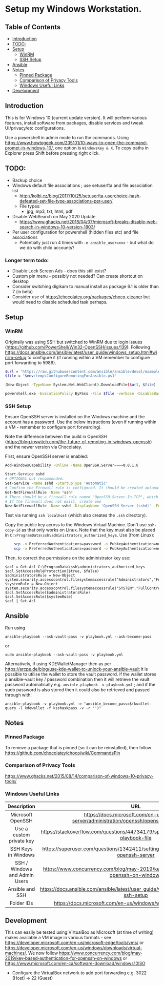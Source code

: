 
# Setup my Windows Workstation.

## Table of Contents

<!-- TocDown Begin -->
  * [Introduction](#introduction)
  * [TODO:](#todo)
  * [Setup](#setup)
    * [WinRM](#winrm)
    * [SSH Setup](#ssh-setup)
  * [Ansible](#ansible)
  * [Notes](#notes)
    * [Pinned Package](#pinned-package)
    * [Comparison of Privacy Tools](#comparison-of-privacy-tools)
    * [Windows Useful Links](#windows-useful-links)
  * [Development](#development)
<!-- TocDown End -->


## Introduction

This is for Windows 10 (current update version). It will perform various features, install software from packages, disable services and tweak UI/privacy/etc configurations.

Use a powershell in admin mode to run the commands. Using https://www.howtogeek.com/235101/10-ways-to-open-the-command-prompt-in-windows-10/, one option is `WindowsKey & X`. To copy paths in Explorer press Shift before pressing right click.

## TODO:

 * Backup choice
 * Windows default file associations ; use setuserfta and file association list
     * http://kolbi.cz/blog/2017/10/25/setuserfta-userchoice-hash-defeated-set-file-type-associations-per-user/
     * File types:
         * jpg, mp3, txt, html, pdf
 * Disable WebSearch on May 2020 Update
     * https://www.ghacks.net/2018/04/07/microsoft-breaks-disable-web-search-in-windows-10-version-1803/
 * Per user configuration for powershell (hidden files etc) and file associations
     * Potentially just run 4 times with `-e ansible_user=xxx` - but what do we do with child accounts?

### Longer term todo:

 * Disable Lock Screen Ads - does this still exist?
 * Custom pin menu - possibly not needed? Can create shortcut on desktop
 * Consider switching digikam to manual install as package 6.1 is older than 7 (in beta)
 * Consider use of https://chocolatey.org/packages/choco-cleaner but would need to disable scheduled task perhaps.

## Setup

### WinRM

Originally was using SSH but switched to WinRM due to login issues (https://github.com/PowerShell/Win32-OpenSSH/issues/139). Following https://docs.ansible.com/ansible/latest/user_guide/windows_setup.html#winrm-setup to configure it (if running within a VM remember to configure port forwarding to 5986).

``` sh
$url = "https://raw.githubusercontent.com/ansible/ansible/devel/examples/scripts/ConfigureRemotingForAnsible.ps1"
$file = "$env:temp\ConfigureRemotingForAnsible.ps1"

(New-Object -TypeName System.Net.WebClient).DownloadFile($url, $file)

powershell.exe -ExecutionPolicy ByPass -File $file -verbose -DisableBasicAuth -GlobalHttpFirewallAccess false
```

### SSH Setup

Ensure OpenSSH server is installed on the Windows machine and the account has a password. Use the below instructions (even if running within a VM - remember to configure port forwarding).

Note the difference between the build in OpenSSH (https://blog.ipswitch.com/the-future-of-remoting-in-windows-openssh) and the newer version via Chocolatey.

First, ensure OpenSSH server is enabled:

``` sh
Add-WindowsCapability -Online -Name OpenSSH.Server~~~~0.0.1.0

Start-Service sshd
# OPTIONAL but recommended:
Set-Service -Name sshd -StartupType 'Automatic'
# Confirm the Firewall rule is configured. It should be created automatically by setup.
Get-NetFirewallRule -Name *ssh*
# There should be a firewall rule named "OpenSSH-Server-In-TCP", which should be enabled
# If the firewall does not exist, create one
New-NetFirewallRule -Name sshd -DisplayName 'OpenSSH Server (sshd)' -Enabled True -Direction Inbound -Protocol TCP -Action Allow -LocalPort 22
```

Test via running `ssh localhost` (which also creates the `.ssh` directory).

Copy the public key across to the Windows Virtual Machine. Don't use `ssh-copy-id` as that only works on Linux. Note that the key must also be placed in `C:\ProgramData\ssh\administrators_authorized_keys`. Use (from Linux):

``` sh
    scp -o PreferredAuthentications=password -o PubkeyAuthentication=no -P 3022 ~/.ssh/id_rsa_windows.pub "rnc@192.168.42.1:C:\Users\rnc\.ssh\authorized_keys"
    scp -o PreferredAuthentications=password -o PubkeyAuthentication=no -P 3022 ~/.ssh/id_rsa_windows.pub "rnc@192.168.42.1:C:\ProgramData\ssh\administrators_authorized_keys"
```

Then, to correct the permissions on the administrator key use:
```
$acl = Get-Acl C:\ProgramData\ssh\administrators_authorized_keys
$acl.SetAccessRuleProtection($true, $false)
$administratorsRule = New-Object system.security.accesscontrol.filesystemaccessrule("Administrators","FullControl","Allow")
$systemRule = New-Object system.security.accesscontrol.filesystemaccessrule("SYSTEM","FullControl","Allow")
$acl.SetAccessRule($administratorsRule)
$acl.SetAccessRule($systemRule)
$acl | Set-Acl
```

## Ansible

Run using

    ansible-playbook --ask-vault-pass -v playbook.yml --ask-become-pass

or

    sudo ansible-playbook --ask-vault-pass -v playbook.yml

Alternatively, if using KDEWalletManager then as per https://ercpe.de/blog/use-kde-wallet-to-unlock-your-ansible-vault it is possible to utilise the wallet to store the vault password. If the wallet stores a ansible-vault key / password combination then it will retrieve the vault password automatically e.g. `ansible-playbook -v playbook.yml` ; and if the sudo password is also stored then it could also be retrieved and passed through with:

    ansible-playbook -v playbook.yml -e "ansible_become_pass=$(kwallet-query -l kdewallet -f ksshaskpass -v -r '')"




## Notes

### Pinned Package

To remove a package that is pinned (so it can be reinstalled), then follow https://github.com/chocolatey/choco/wiki/CommandsPin

### Comparison of Privacy Tools

https://www.ghacks.net/2015/08/14/comparison-of-windows-10-privacy-tools/

### Windows Useful Links

| **Description** | **URL** |
|:-:|:-:|
| Microsoft OpenSSH | https://docs.microsoft.com/en-us/windows-server/administration/openssh/openssh_install_firstuse |
| Use a custom private key  | https://stackoverflow.com/questions/44734179/specifying-ssh-key-in-ansible-playbook-file  |
| SSH Keys in Windows  | https://superuser.com/questions/1342411/setting-ssh-keys-on-windows-10-openssh-server  |
| SSH / Windows and Admin Users | https://www.concurrency.com/blog/may-2019/key-based-authentication-for-openssh-on-windows |
| Ansible and SSH  | https://docs.ansible.com/ansible/latest/user_guide/windows_setup.html#windows-ssh-setup  |
| Folder IDs | https://docs.microsoft.com/en-us/windows/win32/shell/knownfolderid |


## Development

This can easily be tested using VirtualBox as Microsoft (at time of writing) makes available a VM image in various formats - see https://developer.microsoft.com/en-us/microsoft-edge/tools/vms/  or https://developer.microsoft.com/en-us/windows/downloads/virtual-machines/. We now follow https://www.concurrency.com/blog/may-2019/key-based-authentication-for-openssh-on-windows or https://www.microsoft.com/en-ca/software-download/windows10ISO

* Configure the VirtualBox network to add port forwarding e.g. 3022 (Host) -> 22 (Guest)
